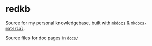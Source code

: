 # redkb

Source for my personal knowledgebase, built with [`mkdocs`](https://www.mkdocs.org/) & [`mkdocs-material`](https://squidfunk.github.io/mkdocs-material/).

Source files for doc pages in [`docs/`](./docs/)
